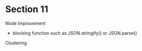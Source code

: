 # Section 11

Node Improvement 

- blocking function such as JSON.stringify() or JSON.parse()

Clustering 